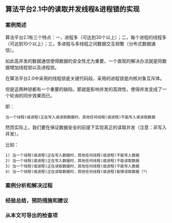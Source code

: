 
## 算法平台2.1中的读取并发线程&进程锁的实现

### 案例简述

算法平台2.1有三个特点：一，进程多（可达到30个以上）；二，每个进程的线程多（可达到10个以上）；三，多进程与多线程之间数据交互频繁（分布式数据通信）。

如此高并发的数据通信使得数据的安全性尤为重要，一个直观的解决办法就是将数据增加线程锁以及进程锁。

在算法平台2.0中采用的线程锁是关键代码段，采用的进程锁是内核对象互斥体。

但是这两种锁都有一个重要的缺陷，那就是影响并发的高效性，使得并发变成了一个轮询的同步效果而已。

即：

    当一个线程(或进程)正在写入或读取数据时，其他任何线程(或进程)不能写入或读取数据

然而实际上，我们要在保证数据安全的前提下实现真正的读取并发（注意：非写入并发）。

比如：

    1) 当一个线程(或进程)正在写入数据时，其他任何线程(或进程)不能写入数据
    2) 当一个线程(或进程)正在写入数据时，其他任何线程(或进程)不能读取数据
    3) 当一个线程(或进程)正在读取数据时，其他任何线程(或进程)不能写入数据
    4) 当一个线程(或进程)正在读取数据时，其他任何线程(或进程)能够读取数据（*）

### 案例分析和解决过程

### 经验总结，预防措施和建议

### 从本文可导出的检查项















